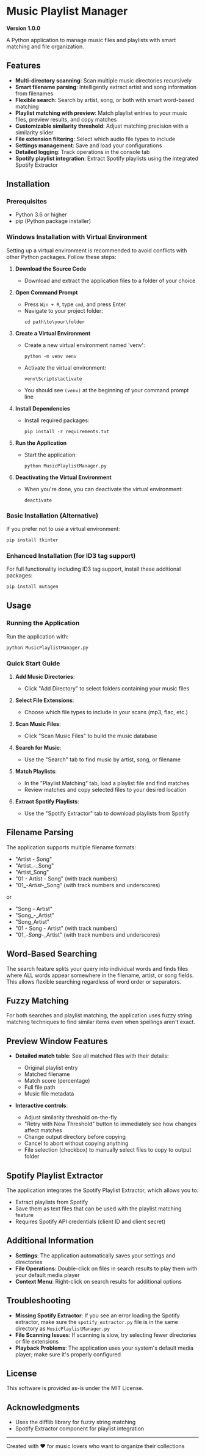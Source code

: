 # Music Playlist Manager

**Version 1.0.0**

A Python application to manage music files and playlists with smart matching and file organization.

## Features

- **Multi-directory scanning**: Scan multiple music directories recursively
- **Smart filename parsing**: Intelligently extract artist and song information from filenames
- **Flexible search**: Search by artist, song, or both with smart word-based matching
- **Playlist matching with preview**: Match playlist entries to your music files, preview results, and copy matches
- **Customizable similarity threshold**: Adjust matching precision with a similarity slider
- **File extension filtering**: Select which audio file types to include
- **Settings management**: Save and load your configurations
- **Detailed logging**: Track operations in the console tab
- **Spotify playlist integration**: Extract Spotify playlists using the integrated Spotify Extractor

## Installation

### Prerequisites

- Python 3.6 or higher
- pip (Python package installer)

### Windows Installation with Virtual Environment

Setting up a virtual environment is recommended to avoid conflicts with other Python packages. Follow these steps:

1. **Download the Source Code**
   - Download and extract the application files to a folder of your choice

2. **Open Command Prompt**
   - Press `Win + R`, type `cmd`, and press Enter
   - Navigate to your project folder:
     ```
     cd path\to\your\folder
     ```

3. **Create a Virtual Environment**
   - Create a new virtual environment named 'venv':
     ```
     python -m venv venv
     ```
   - Activate the virtual environment:
     ```
     venv\Scripts\activate
     ```
   - You should see `(venv)` at the beginning of your command prompt line

4. **Install Dependencies**
   - Install required packages:
     ```
     pip install -r requirements.txt
     ```

5. **Run the Application**
   - Start the application:
     ```
     python MusicPlaylistManager.py
     ```

6. **Deactivating the Virtual Environment**
   - When you're done, you can deactivate the virtual environment:
     ```
     deactivate
     ```

### Basic Installation (Alternative)

If you prefer not to use a virtual environment:

```bash
pip install tkinter
```

### Enhanced Installation (for ID3 tag support)

For full functionality including ID3 tag support, install these additional packages:

```bash
pip install mutagen
```

## Usage

### Running the Application

Run the application with:

```bash
python MusicPlaylistManager.py
```

### Quick Start Guide

1. **Add Music Directories**:
   - Click "Add Directory" to select folders containing your music files

2. **Select File Extensions**:
   - Choose which file types to include in your scans (mp3, flac, etc.)

3. **Scan Music Files**:
   - Click "Scan Music Files" to build the music database

4. **Search for Music**:
   - Use the "Search" tab to find music by artist, song, or filename

5. **Match Playlists**:
   - In the "Playlist Matching" tab, load a playlist file and find matches
   - Review matches and copy selected files to your desired location

6. **Extract Spotify Playlists**:
   - Use the "Spotify Extractor" tab to download playlists from Spotify

## Filename Parsing

The application supports multiple filename formats:
- "Artist - Song"
- "Artist_-_Song" 
- "Artist_Song"
- "01 - Artist - Song" (with track numbers)
- "01_-_Artist_-_Song" (with track numbers and underscores)

or 

- "Song - Artist"
- "Song_-_Artist" 
- "Song_Artist"
- "01 - Song - Artist" (with track numbers)
- "01_-_Song_-_Artist" (with track numbers and underscores)

## Word-Based Searching

The search feature splits your query into individual words and finds files where ALL words appear somewhere in the filename, artist, or song fields. This allows flexible searching regardless of word order or separators.

## Fuzzy Matching

For both searches and playlist matching, the application uses fuzzy string matching techniques to find similar items even when spellings aren't exact.

## Preview Window Features

- **Detailed match table**: See all matched files with their details:
  - Original playlist entry
  - Matched filename
  - Match score (percentage)
  - Full file path
  - Music file metadata
  
- **Interactive controls**:
  - Adjust similarity threshold on-the-fly
  - "Retry with New Threshold" button to immediately see how changes affect matches
  - Change output directory before copying
  - Cancel to abort without copying anything
  - File selection (checkbox) to manually select files to copy to output folder

## Spotify Playlist Extractor

The application integrates the Spotify Playlist Extractor, which allows you to:
- Extract playlists from Spotify
- Save them as text files that can be used with the playlist matching feature
- Requires Spotify API credentials (client ID and client secret)

## Additional Information

- **Settings**: The application automatically saves your settings and directories
- **File Operations**: Double-click on files in search results to play them with your default media player
- **Context Menu**: Right-click on search results for additional options

## Troubleshooting

- **Missing Spotify Extractor**: If you see an error loading the Spotify extractor, make sure the `spotify_extractor.py` file is in the same directory as `MusicPlaylistManager.py`
- **File Scanning Issues**: If scanning is slow, try selecting fewer directories or file extensions
- **Playback Problems**: The application uses your system's default media player; make sure it's properly configured

## License

This software is provided as-is under the MIT License.

## Acknowledgments

- Uses the difflib library for fuzzy string matching
- Spotify Extractor component for playlist integration

---

Created with ❤️ for music lovers who want to organize their collections
